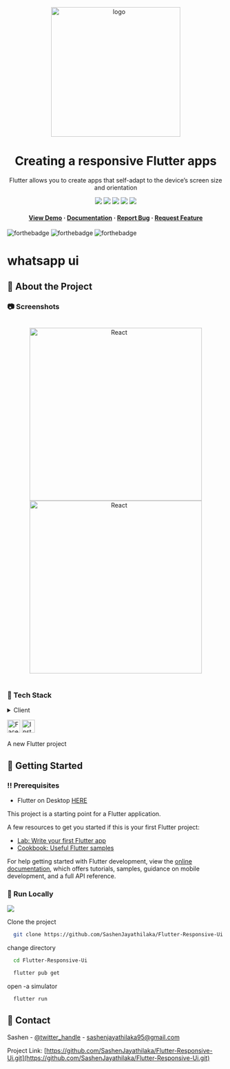 <div align="center">

  <img src="https://user-images.githubusercontent.com/99184393/201592983-1e542751-6edf-4332-91ec-04c8d27b43fe.png" alt="logo" width="300" height="auto" />

  # Creating a responsive Flutter apps

  <p>
Flutter allows you to create apps that self-adapt to the device’s screen size and orientation
  </p>

<!-- Badges -->

![](https://img.shields.io/badge/Maintained-Yes-indigo)
![](https://img.shields.io/github/forks/SashenJayathilaka/Flutter-Responsive-Ui.svg)
![](https://img.shields.io/github/stars/SashenJayathilaka/Flutter-Responsive-Ui.svg)
![](https://img.shields.io/github/issues/SashenJayathilaka/Flutter-Responsive-Ui)
![](https://img.shields.io/github/last-commit/SashenJayathilaka/Flutter-Responsive-Ui)

<h4>
    <a href="whatsappui-clone.netlify.app">View Demo</a>
  <span> · </span>
    <a href="https://github.com/SashenJayathilaka/Flutter-Responsive-Ui/blob/master/README.md">Documentation</a>
  <span> · </span>
    <a href="https://github.com/SashenJayathilaka/Flutter-Responsive-Ui/issues">Report Bug</a>
  <span> · </span>
    <a href="https://github.com/SashenJayathilaka/Flutter-Responsive-Ui/issues">Request Feature</a>
  </h4>
</div>


 </div>
 
 
![forthebadge](https://forthebadge.com/images/badges/built-with-love.svg)
![forthebadge](https://forthebadge.com/images/badges/for-you.svg)
![forthebadge](https://forthebadge.com/images/badges/powered-by-coffee.svg)


# whatsapp ui

<!-- About the Project -->
## :star2: About the Project

<!-- Screenshots -->
### :camera: Screenshots

<div style="display: inline_block" align="center"><br>
<a href="https://whatsappui-clone.netlify.app">
 <img align="center" alt="React"  height="400" src="https://user-images.githubusercontent.com/99184393/201814786-3eca8b2e-a8c8-41c6-be02-8fc8eae5b14c.png">
  <img align="center" alt="React"  height="400" src="https://user-images.githubusercontent.com/99184393/201816472-c324e71a-3b32-480c-b520-0492ed8176d5.png">
</a>
</div>

<br />

### :space_invader: Tech Stack

<details>
  <summary>Client</summary>
  <ul>
    <li><a href="https://flutter.dev/">Flutter</a></li>
     <li><a href="https://dart.dev/">Dart</a></li>
  </ul>
</details>

<a href="#facebook"><img src="https://cdn.iconscout.com/icon/free/png-512/flutter-2038877-1720090.png" alt="Facebook" width="30" height="30" /></a>
<a href="#instagram"><img src="https://i.pinimg.com/originals/a6/75/cb/a675cb93b75d5f1656c920dceecdcb38.png" alt="Instagram" width="30" height="30" /></a>

A new Flutter project

## 	:toolbox: Getting Started
### :bangbang: Prerequisites
- Flutter on Desktop <a href='https://flutter.dev/multi-platform/desktop'>HERE</a>

This project is a starting point for a Flutter application.

A few resources to get you started if this is your first Flutter project:

- [Lab: Write your first Flutter app](https://docs.flutter.dev/get-started/codelab)
- [Cookbook: Useful Flutter samples](https://docs.flutter.dev/cookbook)

For help getting started with Flutter development, view the
[online documentation](https://docs.flutter.dev/), which offers tutorials,
samples, guidance on mobile development, and a full API reference.

### :running: Run Locally

![](https://img.shields.io/badge/GIT-E44C30?style=for-the-badge&logo=git&logoColor=white)

Clone the project

```bash
  git clone https://github.com/SashenJayathilaka/Flutter-Responsive-Ui.git
```

change directory

```bash
  cd Flutter-Responsive-Ui
```

```bash
  flutter pub get
```

open -a simulator

```bash
  flutter run
```

## :handshake: Contact

Sashen - [@twitter_handle](https://twitter.com/SashenHasinduJ) - sashenjayathilaka95@gmail.com

Project Link: [https://github.com/SashenJayathilaka/Flutter-Responsive-Ui.git](https://github.com/SashenJayathilaka/Flutter-Responsive-Ui.git)

